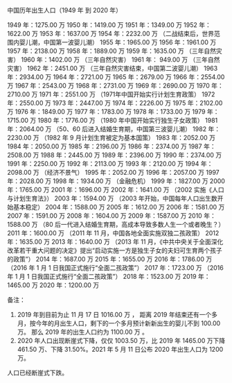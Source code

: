 
中国历年出生人口（1949 年 到 2020 年）

1949 年：1275.00 万
1950 年：1419.00 万
1951 年：1349.00 万
1952 年：1622.00 万
1953 年：1637.00 万
1954 年：2232.00 万  （二战结束后，世界范围内婴儿潮，中国第一波婴儿潮）
1955 年：1965.00 万
1956 年：1961.00 万
1957 年：2138.00 万
1958 年：1889.00 万
1959 年：1635.00 万  （三年自然灾害）
1960 年：1402.00 万  （三年自然灾害）
1961 年： 949.00 万  （三年自然灾害）
1962 年：2451.00 万  （三年自然灾害结束，中国第二波婴儿潮）
1963 年：2934.00 万
1964 年：2721.00 万
1965 年：2679.00 万
1966 年：2554.00 万
1967 年：2543.00 万
1968 年：2731.00 万
1969 年：2690.00 万
1970 年：2710.00 万
1971 年：2551.00 万  （1971年中国开始实行计划生育政策）
1972 年：2550.00 万
1973 年：2447.00 万
1974 年：2226.00 万
1975 年：2102.00 万
1976 年：1849.00 万
1977 年：1783.00 万
1978 年：1733.00 万
1979 年：1715.00 万
1980 年：1776.00 万  （1980 年中国开始实行独生子女政策）
1981 年：2064.00 万  （50、60 后进入结婚生育期，中国第三波婴儿潮）
1982 年：2230.00 万  （1982 年 9 月计划生育被定为基本国策）
1983 年：2052.00 万
1984 年：2050.00 万
1985 年：2196.00 万
1986 年：2374.00 万
1987 年：2508.00 万
1988 年：2445.00 万
1989 年：2396.00 万
1990 年：2374.00 万
1991 年：2250.00 万
1992 年：2113.00 万
1993 年：2120.00 万
1994 年：2098.00 万  （经济不景气）
1995 年：2052.00 万
1996 年：2057.00 万
1997 年：2028.00 万
1998 年：1934.00 万  （金融危机）
1999 年：1827.00 万
2000 年：1765.00 万
2001 年：1696.00 万
2002 年：1641.00 万  （2002 实施《人口与计划生育法》）
2003 年：1594.00 万  （2003 年开始，中国每年人口出生数开始基本稳定）
2004 年：1588.00 万
2005 年：1612.00 万
2006 年：1581.00 万
2007 年：1591.00 万
2008 年：1604.00 万
2009 年：1587.00 万
2010 年：1588.00 万  （80 后一代进入结婚生育期，高成本导致多数人生一个或者晚生？）
2011 年：1600.00 万  （2011 年 11 月，中国各地全面实施双独二孩政策）
2012 年：1635.00 万
2013 年：1640.00 万  （2013 年 11 月，《中共中央关于全面深化改革若干重大问题的决定》提出“启动实施一方是独生子女的夫妇可生育两个孩子的政策”）
2014 年：1687.00 万
2015 年：1655.00 万
2016 年：1786.00 万  （2016 年 1 月 1 日我国正式施行“全面二孩政策”）
2017 年：1723.00 万  （2016 年 1 月 1 日我国正式施行“全面二孩政策”）
2018 年：1523.00 万
2019 年：1465.00 万
2020 年：1200.00 万

备注：
1. 2019 年到目前为止 11 月 17 日 1016.00 万 ，
   距离 2019 年结束还有一个多月，按今年的月出生人口，剩下的一个多月预计新新出生的婴儿不到 100.00 万。
   那么 2019 年的出生人口约为 1100.00 万 。​
2. 2020 年人口出现断崖式下降，仅仅 1003.50 万，比 2019 年 1465.00 万下降 461.50 万、下降 31.50%。2021 年 5 月 11 日公布 2020 年出生人口为 1200 万。

人口已经断崖式下跌。


